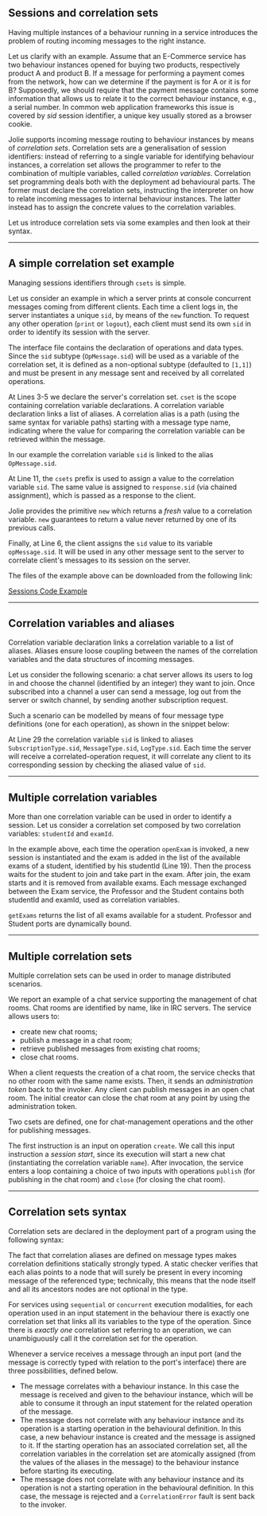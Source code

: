 ## Sessions and correlation sets

Having multiple instances of a behaviour running in a service introduces the problem of routing incoming messages to the right instance.

Let us clarify with an example. Assume that an E-Commerce service has two behaviour instances opened for buying two products, respectively product A and product B. If a message for performing a payment comes from the network, how can we determine if the payment is for A or it is for B? Supposedly, we should require that the payment message contains some information that allows us to relate it to the correct behaviour instance, e.g., a serial number. In common web application frameworks this issue is covered by *sid* session identifier, a unique key usually stored as a browser cookie.

Jolie supports incoming message routing to behaviour instances by means of *correlation sets*. Correlation sets are a generalisation of session identifiers: instead of referring to a single variable for identifying behaviour instances, a correlation set allows the programmer to refer to the combination of multiple variables, called *correlation variables*. Correlation set programming deals both with the deployment ad behavioural parts. The former must declare the correlation sets, instructing the interpreter on how to relate incoming messages to internal behaviour instances. The latter instead has to assign the concrete values to the correlation variables.

Let us introduce correlation sets via some examples and then look at their syntax.

---

## A simple correlation set example

Managing sessions identifiers through `csets` is simple. 

Let us consider an example in which a server prints at console concurrent messages coming from different clients. Each time a client logs in, the server instantiates a unique `sid`, by means of the `new` function. To request any other operation (`print` or `logout`), each client must send its own `sid` in order to identify its session with the server.

<div class="code" src="sessions_1.ol"></div>

The interface file contains the declaration of operations and data types. Since the `sid` subtype (`OpMessage.sid`) will be used as a variable of the correlation set, it is defined as a non-optional subtype (defaulted to `[1,1]`) and must be present in any message sent and received by all correlated operations. 

<div class="code" src="sessions_2.ol"></div>

At Lines 3-5 we declare the server's correlation set. `cset` is the scope containing correlation variable declarations. A correlation variable declaration links a list of aliases. A correlation alias is a path (using the same syntax for variable paths) starting with a message type name, indicating where the value for comparing the correlation variable can be retrieved within the message.

In our example the correlation variable `sid` is linked to the alias `OpMessage.sid`.

At Line 11, the `csets` prefix is used to assign a value to the correlation variable `sid`. The same value is assigned to `response.sid` (via chained assignment), which is passed as a response to the client. 

Jolie provides the primitive `new` which returns a *fresh* value to a correlation variable. `new` guarantees to return a value never returned by one of its previous calls.

<div class="code" src="sessions_3.ol"></div>

Finally, at Line 6, the client assigns the `sid` value to its variable `opMessage.sid`. It will be used in any other message sent to the server to correlate client's messages to its session on the server.

The files of the example above can be downloaded from the following link:

<div class="download"><a href="documentation/basics/code/sessions_code.zip">Sessions Code Example</a></div>

---

## Correlation variables and aliases

Correlation variable declaration links a correlation variable to a list of aliases. Aliases ensure loose coupling between the names of the correlation variables and the data structures of incoming messages.

Let us consider the following scenario: a chat server allows its users to log in and choose the channel (identified by an integer) they want to join. Once subscribed into a channel a user can send a message, log out from the server or switch channel, by sending another subscription request.

Such a scenario can be modelled by means of four message type definitions (one for each operation), as shown in the snippet below:

<div class="code" src="sessions_4.ol"></div>

At Line 29 the correlation variable `sid` is linked to aliases `SubscriptionType.sid`, `MessageType.sid`, `LogType.sid`. Each time the server will receive a correlated-operation request, it will correlate any client to its corresponding session by checking the aliased value of `sid`.

---

## Multiple correlation variables

More than one correlation variable can be used in order to identify a session. Let us consider a correlation set composed by two correlation variables: `studentId` and `examId`.

<div class="code" src="sessions_5.ol"></div>
<div class="code" src="sessions_6.ol"></div>

In the example above, each time the operation `openExam` is invoked, a new session is instantiated and the exam is added in the list of the available exams of a student, identified by his studentId (Line 19). Then the process waits for the student to join and take part in the exam. After join, the exam starts and it is removed from available exams. Each message exchanged between the Exam service, the Professor and the Student contains both studentId and examId, used as correlation variables. 

`getExams` returns the list of all exams available for a student. Professor and Student ports are dynamically bound.

---

## Multiple correlation sets

Multiple correlation sets can be used in order to manage distributed scenarios.

We report an example of a chat service supporting the management of chat rooms. Chat rooms are identified by name, like in IRC servers. The service allows users to:

- create new chat rooms;
- publish a message in a chat room;
- retrieve published messages from existing chat rooms;
- close chat rooms.

When a client requests the creation of a chat room, the service checks that no other room with the same name exists. Then, it sends an *administration token* back to the invoker. Any client can publish messages in an open chat room. The initial creator can close the chat room at any point by using the administration token.

<div class="code" src="sessions_7.ol"></div>
<div class="code" src="sessions_8.ol"></div>

Two csets are defined, one for chat-management operations and the other for publishing messages.

The first instruction is an input on operation `create`. We call this input instruction a *session start*, since its execution will start a new chat (instantiating the correlation variable `name`). After invocation, the service enters a loop containing a choice of two inputs with operations `publish` (for publishing in the chat room) and `close` (for closing the chat room).

---

## Correlation sets syntax

Correlation sets are declared in the deployment part of a program using the following syntax:

<div class="syntax" src="syntax_sessions_1.ol"></div>

The fact that correlation aliases are defined on message types makes correlation definitions statically strongly typed. A static checker verifies that each alias points to a node that will surely be present in every incoming message of the referenced type; technically, this means that the node itself and all its ancestors nodes are not optional in the type.

For services using `sequential` or `concurrent` execution modalities, for each operation used in an input statement in the behaviour there is exactly one correlation set that links all its variables to the type of the operation. Since there is *exactly one* correlation set referring to an operation, we can unambiguously call it the correlation set for the operation.

Whenever a service receives a message through an input port (and the message is correctly typed with relation to the port's interface) there are three possibilities, defined below.

- The message correlates with a behaviour instance. In this case the message is received and given to the behaviour instance, which will be able to consume it through an input statement for the related operation of the message.
- The message does not correlate with any behaviour instance and its operation is a starting operation in the behavioural definition. In this case, a new behaviour instance is created and the message is assigned to it. If the starting operation has an associated correlation set, all the correlation variables in the correlation set are atomically assigned (from the values of the aliases in the message) to the behaviour instance before starting its executing.
- The message does not correlate with any behaviour instance and its operation is not a starting operation in the behavioural definition. In this case, the message is rejected and a `CorrelationError` fault is sent back to the invoker.